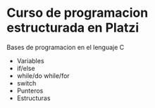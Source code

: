 # Curso de programacion estructurada en Platzi

Bases de programacion en el lenguaje C

* Variables
* if/else
* while/do while/for
* switch
* Punteros
* Estructuras
